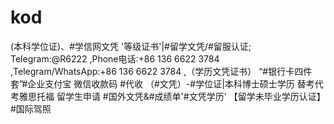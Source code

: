 # kod
(本科学位证)、#学信网文凭 '等级证书'|#留学文凭/#留服认证; Telegram:@R6222 ,Phone电话:+86 136 6622 3784 ,Telegram/WhatsApp:+86 136 6622 3784 ,（学历文凭证书） “#银行卡四件套”#企业支付宝 微信收款码 #代收 （#文凭）-#学位证|本科博士硕士学历 替考代考雅思托福  留学生申请 #国外文凭&amp;#成绩单'#文凭学历' 【留学未毕业学历认证】#国际驾照
